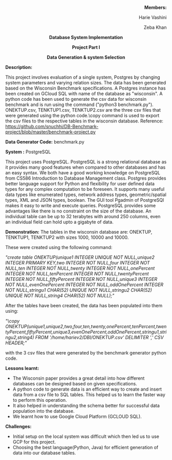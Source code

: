                                                                                   
                                                    
<p align= "right"> <b> Members:</b></p>
<p align= "right"> Harie Vashini </p>
<p align= "right"> Zeba Khan </p>

   <p align= "center"> <b> Database System Implementation</b></p>
   <p align= "center"> <b> Project Part I </b></p>
   <p align= "center"> <b>Data Generation & system Selection </b> </p>

<b>Description:</b>

This project involves evaluation of a single system, Postgres by changing system parameters and varying relation sizes. The data has been generated based on the Wisconsin Benchmark specifications. A Postgres instance has been created on GCloud SQL with name of the database as "wisconsin". A python code has been used to generate the csv data for wisconsin benchmark and is run using the command ("python3 benchmark.py"). ONEKTUP.csv, TENKTUP1.csv, TENKTUP2.csv are the three csv files that were generated using the python code.\copy command is used to export the csv files to the respective tables in the wisconsin database.
Reference: https://github.com/snuchhi/DB-Benchmark-project/blob/master/benchmark-project.py

<b>Data Generator Code:</b> benchmark.py

<b>System :</b> PostgreSQL

This project uses PostgreSQL. PostgreSQL is a strong relational database as it provides many good features when compared to other databases and has an easy syntax. We both have a good working knowledge on PostgreSQL from CS586 Introduction to Database Management class. Postgres provides better language support for Python and flexibility for user defined data types for any complex computation to be foreseen. It supports many useful data types like enumerated types, network address types, geometric/spatial types, XML and JSON types, boolean. The GUI tool Pgadmin of PostgreSQl makes it easy to write and execute queries. PostgreSQL provides some advantages like there is no constraint on the size of the database. An individual table can be up to 32 terabytes with around 250 columns, even an individual field can hold upto a gigabyte of data. 

<b>Demonstration:</b>
The tables in the wisconsin database are:
ONEKTUP, TENKTUP1, TENKTUP2 with sizes 1000, 10000 and 10000. 

These were created using the following command:

*"create table ONEKTUP(unique1 INTEGER UNIQUE NOT NULL,unique2 INTEGER PRIMARY KEY,two INTEGER NOT NULL,four INTEGER NOT NULL,ten INTEGER NOT NULL,twenty INTEGER NOT NULL,onePercent INTEGER NOT NULL,tenPercent INTEGER NOT NULL,twentyPercent INTEGER NOT NULL,fiftyPercent INTEGER NOT NULL,unique3 INTEGER NOT NULL,evenOnePercent INTEGER NOT NULL,oddOnePercent INTEGER NOT NULL,stringu1 CHAR(52) UNIQUE NOT NULL,stringu2 CHAR(52) UNIQUE NOT NULL,string4 CHAR(52) NOT NULL);"*

After the tables have been created, the data has been populated into them using:

*"\copy ONEKTUP(unique1,unique2,two,four,ten,twenty,onePercent,tenPercent,twentyPercent,fiftyPercent,unique3,evenOnePercent,oddOnePercent,stringu1,stringu2,string4) FROM '/home/hariev2/DBI/ONEKTUP.csv' DELIMITER ',' CSV HEADER;"*

with the 3 csv files that were generated by the benchmark generator python code. 


<b>Lessons learnt:</b>
- The Wisconsin paper provides a great detail into how different databases can be designed based on given specifications. 
- A python code to generate data is an efficient way to create and insert data from a csv file to SQL tables. This helped us to learn the faster way to perform this operation.
- It also helped in understanding the schema better for successful data population into the database.
- We learnt how to use Google Cloud Platform (GCLOUD SQL). 

<b>Challenges:</b> 
- Initial setup on the local system was difficult which then led us to use GCP for this project.
- Choosing the best language(Python, Java) for efficient generation of data into our database tables.

